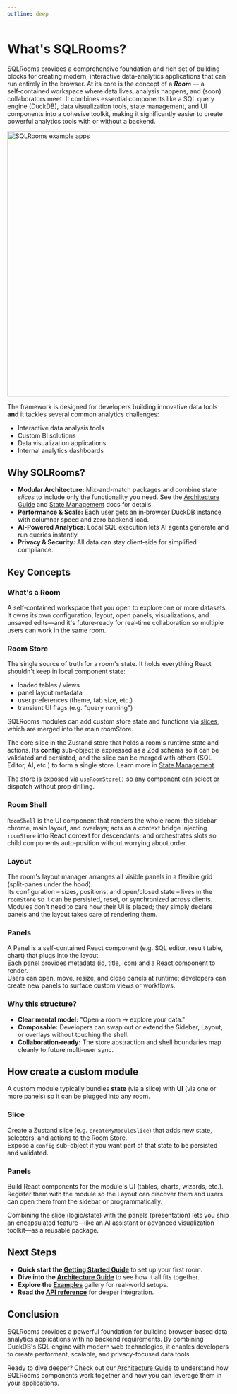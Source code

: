 ```yaml
---
outline: deep
---
```


# What's SQLRooms?

SQLRooms provides a comprehensive foundation and rich set of building blocks for creating modern, interactive data-analytics applications that can run entirely in the browser.
At its core is the concept of a **_Room_** — a self‑contained workspace where data lives, analysis happens, and (soon) collaborators meet. It combines essential components like a SQL query engine (DuckDB), data visualization tools, state management, and UI components into a cohesive toolkit, making it significantly easier to create powerful analytics tools with or without a backend.

<a href="/examples">
  <img src="/media/overview/collage.webp" alt="SQLRooms example apps" width=600>
</a>

The framework is designed for developers building innovative data tools **and** it tackles several common analytics challenges:

- Interactive data analysis tools
- Custom BI solutions
- Data visualization applications
- Internal analytics dashboards

## Why SQLRooms?

- **Modular Architecture:** Mix-and-match packages and combine state _slices_ to include only the functionality you need. See the [Architecture Guide](/architecture) and [State Management](/state-management) docs for details.
- **Performance & Scale:** Each user gets an in‑browser DuckDB instance with columnar speed and zero backend load.
- **AI‑Powered Analytics:** Local SQL execution lets AI agents generate and run queries instantly.
- **Privacy & Security:** All data can stay client‑side for simplified compliance.

## Key Concepts

### What's a Room

A self‑contained workspace that you open to explore one or more datasets.  
It owns its own configuration, layout, open panels, visualizations, and unsaved edits—and it's future‑ready for real‑time collaboration so multiple users can work in the same room.

### Room Store

The single source of truth for a room's state. It holds everything React shouldn't keep in local component state:

- loaded tables / views
- panel layout metadata
- user preferences (theme, tab size, etc.)
- transient UI flags (e.g. "query running")

SQLRooms modules can add custom store state and functions via [slices](/state-management#understanding-slices), which are merged into the main roomStore.

The core slice in the Zustand store that holds a room's runtime state and actions. Its **config** sub-object is expressed as a Zod schema so it can be validated and persisted, and the slice can be merged with others (SQL Editor, AI, etc.) to form a single store. Learn more in [State Management](/state-management).

The store is exposed via `useRoomStore()` so any component can select or dispatch without prop‑drilling.

### Room Shell

`RoomShell` is the UI component that renders the whole room: the sidebar chrome, main layout, and overlays; acts as a context bridge injecting `roomStore` into React context for descendants; and orchestrates slots so child components auto‑position without worrying about order.

### Layout

The room's layout manager arranges all visible panels in a flexible grid (split-panes under the hood).  
Its configuration – sizes, positions, and open/closed state – lives in the `roomStore` so it can be persisted, reset, or synchronized across clients.  
Modules don't need to care how their UI is placed; they simply declare panels and the layout takes care of rendering them.

### Panels

A Panel is a self-contained React component (e.g. SQL editor, result table, chart) that plugs into the layout.  
Each panel provides metadata (id, title, icon) and a React component to render.  
Users can open, move, resize, and close panels at runtime; developers can create new panels to surface custom views or workflows.

### Why this structure?

- **Clear mental model:** "Open a room → explore your data."
- **Composable:** Developers can swap out or extend the Sidebar, Layout, or overlays without touching the shell.
- **Collaboration‑ready:** The store abstraction and shell boundaries map cleanly to future multi‑user sync.

## How create a custom module

A custom module typically bundles **state** (via a slice) with **UI** (via one or more panels) so it can be plugged into any room.

### Slice

Create a Zustand slice (e.g. `createMyModuleSlice`) that adds new state, selectors, and actions to the Room Store.  
Expose a `config` sub-object if you want part of that state to be persisted and validated.

### Panels

Build React components for the module's UI (tables, charts, wizards, etc.).  
Register them with the module so the Layout can discover them and users can open them from the sidebar or programmatically.

Combining the slice (logic/state) with the panels (presentation) lets you ship an encapsulated feature—like an AI assistant or advanced visualization toolkit—as a reusable package.

## Next Steps

- **Quick start the [Getting Started Guide](/getting-started)** to set up your first room.
- **Dive into the [Architecture Guide](/architecture)** to see how it all fits together.
- **Explore the [Examples](/examples)** gallery for real‑world setups.
- **Read the [API reference](/api/room-shell/)** for deeper integration.

## Conclusion

SQLRooms provides a powerful foundation for building browser-based data analytics applications with no backend requirements. By combining DuckDB's SQL engine with modern web technologies, it enables developers to create performant, scalable, and privacy-focused data tools.

Ready to dive deeper? Check out our [Architecture Guide](/architecture) to understand how SQLRooms components work together and how you can leverage them in your applications.
